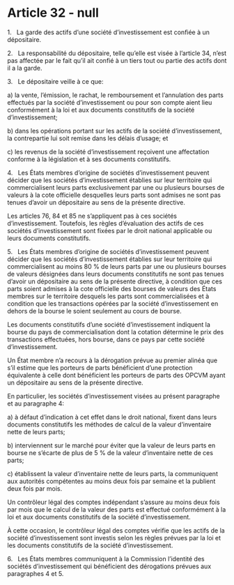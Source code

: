 # Article 32 - null


1.   La garde des actifs d’une société d’investissement est confiée à un dépositaire.

2.   La responsabilité du dépositaire, telle qu’elle est visée à l’article 34, n’est pas affectée par le fait qu’il ait confié à un tiers tout ou partie des actifs dont il a la garde.

3.   Le dépositaire veille à ce que:

a) la vente, l’émission, le rachat, le remboursement et l’annulation des parts effectués par la société d’investissement ou pour son compte aient lieu conformément à la loi et aux documents constitutifs de la société d’investissement;

b) dans les opérations portant sur les actifs de la société d’investissement, la contrepartie lui soit remise dans les délais d’usage; et

c) les revenus de la société d’investissement reçoivent une affectation conforme à la législation et à ses documents constitutifs.

4.   Les États membres d’origine de sociétés d’investissement peuvent décider que les sociétés d’investissement établies sur leur territoire qui commercialisent leurs parts exclusivement par une ou plusieurs bourses de valeurs à la cote officielle desquelles leurs parts sont admises ne sont pas tenues d’avoir un dépositaire au sens de la présente directive.

Les articles 76, 84 et 85 ne s’appliquent pas à ces sociétés d’investissement. Toutefois, les règles d’évaluation des actifs de ces sociétés d’investissement sont fixées par le droit national applicable ou leurs documents constitutifs.

5.   Les États membres d’origine de sociétés d’investissement peuvent décider que les sociétés d’investissement établies sur leur territoire qui commercialisent au moins 80 % de leurs parts par une ou plusieurs bourses de valeurs désignées dans leurs documents constitutifs ne sont pas tenues d’avoir un dépositaire au sens de la présente directive, à condition que ces parts soient admises à la cote officielle des bourses de valeurs des États membres sur le territoire desquels les parts sont commercialisées et à condition que les transactions opérées par la société d’investissement en dehors de la bourse le soient seulement au cours de bourse.

Les documents constitutifs d’une société d’investissement indiquent la bourse du pays de commercialisation dont la cotation détermine le prix des transactions effectuées, hors bourse, dans ce pays par cette société d’investissement.

Un État membre n’a recours à la dérogation prévue au premier alinéa que s’il estime que les porteurs de parts bénéficient d’une protection équivalente à celle dont bénéficient les porteurs de parts des OPCVM ayant un dépositaire au sens de la présente directive.

En particulier, les sociétés d’investissement visées au présent paragraphe et au paragraphe 4:

a) à défaut d’indication à cet effet dans le droit national, fixent dans leurs documents constitutifs les méthodes de calcul de la valeur d’inventaire nette de leurs parts;

b) interviennent sur le marché pour éviter que la valeur de leurs parts en bourse ne s’écarte de plus de 5 % de la valeur d’inventaire nette de ces parts;

c) établissent la valeur d’inventaire nette de leurs parts, la communiquent aux autorités compétentes au moins deux fois par semaine et la publient deux fois par mois.

Un contrôleur légal des comptes indépendant s’assure au moins deux fois par mois que le calcul de la valeur des parts est effectué conformément à la loi et aux documents constitutifs de la société d’investissement.

À cette occasion, le contrôleur légal des comptes vérifie que les actifs de la société d’investissement sont investis selon les règles prévues par la loi et les documents constitutifs de la société d’investissement.

6.   Les États membres communiquent à la Commission l’identité des sociétés d’investissement qui bénéficient des dérogations prévues aux paragraphes 4 et 5.
